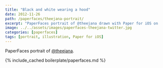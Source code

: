 ```yaml
---
title: "Black and white wearing a hood"
date: 2012-11-26
path: /paperfaces/theejana-portrait/
excerpt: "PaperFaces portrait of @theejana drawn with Paper for iOS on an iPad."
image: ../../assets/images/paperfaces-theejana-twitter.jpg
categories: [paperfaces]
tags: [portrait, illustration, Paper for iOS]
---
```


PaperFaces portrait of [@theejana](https://twitter.com/theejana).

{% include_cached boilerplate/paperfaces.md %}
